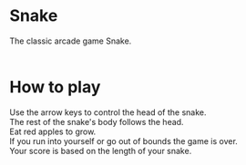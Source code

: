 # Snake<br />
The classic arcade game Snake.<br />
<br />
# How to play<br />
Use the arrow keys to control the head of the snake.<br />
The rest of the snake's body follows the head.<br />
Eat red apples to grow.<br />
If you run into yourself or go out of bounds the game is over.<br />
Your score is based on the length of your snake.<br />
